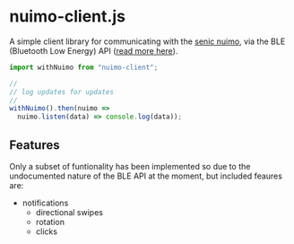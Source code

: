 # nuimo-client.js

A simple client library for communicating with the [senic nuimo][nuimo-docs],
via the BLE (Bluetooth Low Energy) API ([read more here][nuimo-ble]).

```javascript
import withNuimo from "nuimo-client";

//
// log updates for updates
//
withNuimo().then(nuimo =>
  nuimo.listen(data) => console.log(data));
```

## Features

Only a subset of funtionality has been implemented so due to the
undocumented nature of the BLE API at the moment, but included feaures are:

- notifications
  - directional swipes
  - rotation
  - clicks

[nuimo-docs]: https://www.senic.com/developers
[nuimo-ble]: https://medium.com/@senic/developing-for-the-nuimo-controller-7292becfacff

